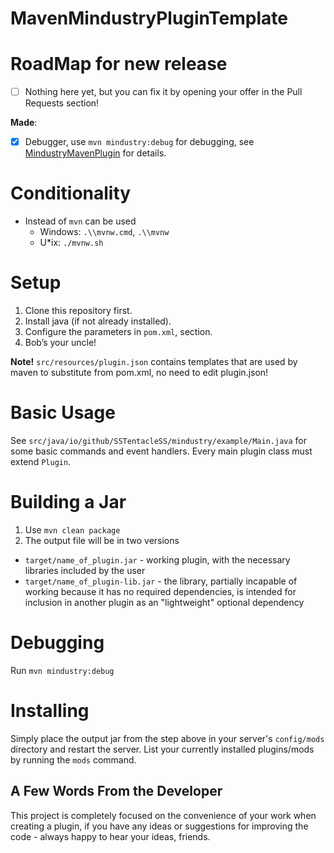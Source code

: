 # **MavenMindustryPluginTemplate**

# RoadMap for new release

- [ ] Nothing here yet, but you can fix it by opening your offer in the Pull Requests section!

**Made**:
- [x] Debugger, use `mvn mindustry:debug` for debugging, see [MindustryMavenPlugin](https://github.com/SSTentacleSS/MindustryMavenPlugin) for details.

# Conditionality

* Instead of `mvn` can be used 
    + Windows: `.\\mvnw.cmd`, `.\\mvnw`
    + U*ix: `./mvnw.sh`

# Setup

1. Clone this repository first.
2. Install java (if not already installed).
3. Configure the parameters in `pom.xml`, <properties> section.
4. Bob’s your uncle!

**Note!** `src/resources/plugin.json` contains templates that are used by maven to substitute from pom.xml, no need to edit plugin.json!

# Basic Usage

See `src/java/io/github/SSTentacleSS/mindustry/example/Main.java` for some basic commands and event handlers.
Every main plugin class must extend `Plugin`.

# Building a Jar

1. Use `mvn clean package`
2. The output file will be in two versions

* `target/name_of_plugin.jar` - working plugin, with the necessary libraries included by the user
* `target/name_of_plugin-lib.jar` - the library, partially incapable of working because it has no required dependencies, is intended for inclusion in another plugin as an "lightweight" optional dependency

# Debugging

Run `mvn mindustry:debug`

# Installing

Simply place the output jar from the step above in your server's `config/mods` directory and restart the server.
List your currently installed plugins/mods by running the `mods` command.



## **A Few Words From the Developer**

This project is completely focused on the convenience of your work when creating a plugin, if you have any ideas or suggestions for improving the code - always happy to hear your ideas, friends.
